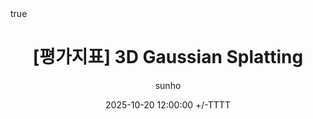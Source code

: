 ---
title: "[평가지표] 3D Gaussian Splatting"
date: 2025-10-20 12:00:00 +/-TTTT
categories: [AI, 딥러닝]
tags: [3D Vision]
math: true
toc: true
author: sunho
---
